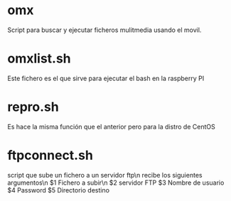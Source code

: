 omx
===
Script para buscar y ejecutar ficheros mulitmedia usando el movil.

omxlist.sh
==========
Este fichero es el que sirve para ejecutar el bash en la raspberry PI

repro.sh
========
Es hace la misma función que el anterior pero para la distro de CentOS

ftpconnect.sh
========
script que sube un fichero a un servidor ftp\n
recibe los siguientes argumentos\n
$1 Fichero a subir\n
$2 servidor FTP
$3 Nombre de usuario
$4 Password
$5 Directorio destino
